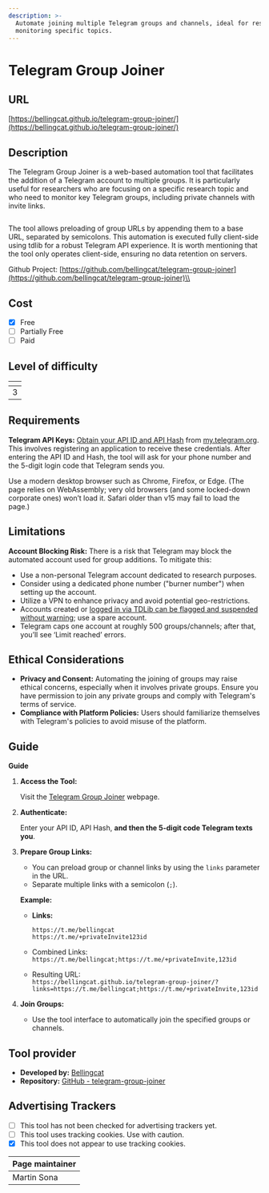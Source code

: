 ```yaml
---
description: >-
  Automate joining multiple Telegram groups and channels, ideal for researchers
  monitoring specific topics.
---
```


# Telegram Group Joiner

## URL

[https://bellingcat.github.io/telegram-group-joiner/](https://bellingcat.github.io/telegram-group-joiner/)

## Description

The Telegram Group Joiner is a web-based automation tool that facilitates the addition of a Telegram account to multiple groups. It is particularly useful for researchers who are focusing on a specific research topic and who need to monitor key Telegram groups, including private channels with invite links.

<figure><img src=".gitbook/assets/grafik.png" alt=""><figcaption></figcaption></figure>

The tool allows preloading of group URLs by appending them to a base URL, separated by semicolons. This automation is executed fully client-side using tdlib for a robust Telegram API experience. It is worth mentioning that the tool only operates client-side, ensuring no data retention on servers.

Github Project: [https://github.com/bellingcat/telegram-group-joiner](https://github.com/bellingcat/telegram-group-joiner)\\

## Cost

* [x] Free
* [ ] Partially Free
* [ ] Paid

## Level of difficulty

<table><thead><tr><th data-type="rating" data-max="5"></th></tr></thead><tbody><tr><td>3</td></tr></tbody></table>

## Requirements

**Telegram API Keys:** [Obtain your API ID and API Hash](https://core.telegram.org/api/obtaining_api_id) from [my.telegram.org](https://my.telegram.org). This involves registering an application to receive these credentials. After entering the API ID and Hash, the tool will ask for your phone number and the 5-digit login code that Telegram sends you.

Use a modern desktop browser such as Chrome, Firefox, or Edge. (The page relies on WebAssembly; very old browsers (and some locked-down corporate ones) won’t load it. Safari older than v15 may fail to load the page.)

## Limitations

**Account Blocking Risk:** There is a risk that Telegram may block the automated account used for group additions. To mitigate this:

* Use a non-personal Telegram account dedicated to research purposes.
* Consider using a dedicated phone number ("burner number") when setting up the account.
* Utilize a VPN to enhance privacy and avoid potential geo-restrictions.
* Accounts created or [logged in via TDLib can be flagged and suspended without warning](https://github.com/tdlib/td/issues/2920); use a spare account.
* Telegram caps one account at roughly 500 groups/channels; after that, you’ll see ‘Limit reached’ errors.

## Ethical Considerations

* **Privacy and Consent:** Automating the joining of groups may raise ethical concerns, especially when it involves private groups. Ensure you have permission to join any private groups and comply with Telegram's terms of service.
* **Compliance with Platform Policies:** Users should familiarize themselves with Telegram's policies to avoid misuse of the platform.

## Guide

**Guide**

1.  **Access the Tool:**

    Visit the [Telegram Group Joiner](https://bellingcat.github.io/telegram-group-joiner/) webpage.
2.  **Authenticate:**

    Enter your API ID, API Hash, **and then the 5-digit code Telegram texts you**.
3.  **Prepare Group Links:**

    * You can preload group or channel links by using the `links` parameter in the URL.
    * Separate multiple links with a semicolon (`;`).

    **Example:**

    *   **Links:**

        ```
        https://t.me/bellingcat
        https://t.me/+privateInvite123id
        ```
    * Combined Links:\
      `https://t.me/bellingcat;https://t.me/+privateInvite,123id`
    * Resulting URL:\
      `https://bellingcat.github.io/telegram-group-joiner/?links=https://t.me/bellingcat;https://t.me/+privateInvite,123id`
4. **Join Groups:**
   * Use the tool interface to automatically join the specified groups or channels.

## Tool provider

* **Developed by:** [Bellingcat](https://www.bellingcat.com/)
* **Repository:** [GitHub - telegram-group-joiner](https://github.com/bellingcat/telegram-group-joiner)

## Advertising Trackers

* [ ] This tool has not been checked for advertising trackers yet.
* [ ] This tool uses tracking cookies. Use with caution.
* [x] This tool does not appear to use tracking cookies.

| Page maintainer |
| --------------- |
| Martin Sona     |
